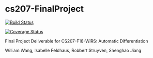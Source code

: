 # cs207-FinalProject
[![Build Status](https://travis-ci.com/cs207-f18-WIRS/cs207-FinalProject.svg?branch=master)](https://travis-ci.com/cs207-f18-WIRS/cs207-FinalProject)

[![Coverage Status](https://coveralls.io/repos/github/cs207-f18-WIRS/cs207-FinalProject/badge.svg?branch=master)](https://coveralls.io/github/cs207-f18-WIRS/cs207-FinalProject?branch=master)

Final Project Deliverable for CS207-F18-WIRS: Automatic Differentiation

William Wang, Isabelle Feldhaus, Robbert Struyven, Shenghao Jiang
